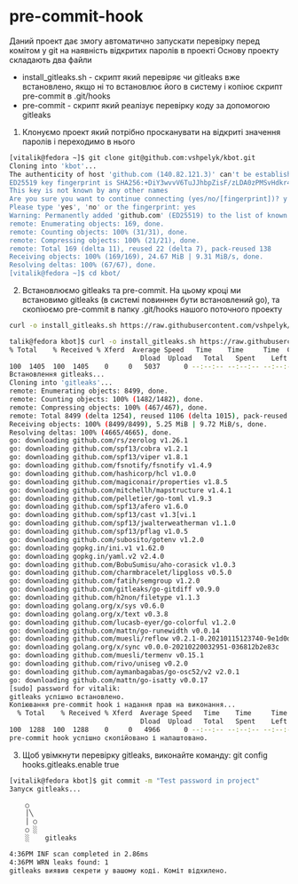 # pre-commit-hook
Даний проект дає змогу автоматично запускати перевірку перед комітом у git на наявність відкритих паролів в проекті 
Основу проекту складають два файли 
 - install_gitleaks.sh - скрипт який перевіряє чи gitleaks вже встановлено, якщо ні то встановлює його в систему і копіює скрипт pre-commit в .git/hooks
 - pre-commit  - скрипт який реалізує перевірку коду за допомогою gitleaks
1. Клонуємо проект який потрібно просканувати на відкриті значення паролів і переходимо в нього
```sh
[vitalik@fedora ~]$ git clone git@github.com:vshpelyk/kbot.git
Cloning into 'kbot'...
The authenticity of host 'github.com (140.82.121.3)' can't be established.
ED25519 key fingerprint is SHA256:+DiY3wvvV6TuJJhbpZisF/zLDA0zPMSvHdkr4UvCOqU.
This key is not known by any other names
Are you sure you want to continue connecting (yes/no/[fingerprint])? y
Please type 'yes', 'no' or the fingerprint: yes
Warning: Permanently added 'github.com' (ED25519) to the list of known hosts.
remote: Enumerating objects: 169, done.
remote: Counting objects: 100% (31/31), done.
remote: Compressing objects: 100% (21/21), done.
remote: Total 169 (delta 11), reused 22 (delta 7), pack-reused 138
Receiving objects: 100% (169/169), 24.67 MiB | 9.31 MiB/s, done.
Resolving deltas: 100% (67/67), done.
[vitalik@fedora ~]$ cd kbot/
```
2. Встановлюємо gitleaks та pre-commit. 
На цьому кроці ми встановимо gitleaks (в системі повиннен бути встановлений go), та скопіюємо pre-commit в папку .git/hooks нашого поточного проекту
```sh
curl -o install_gitleaks.sh https://raw.githubusercontent.com/vshpelyk/pre-commit-hook/main/install_gitleaks.sh && chmod +x install_gitleaks.sh && ./install_gitleaks.sh

talik@fedora kbot]$ curl -o install_gitleaks.sh https://raw.githubusercontent.com/vshpelyk/pre-commit-hook/main/install_gitleaks.sh && chmod +x install_gitleaks.sh && ./install_gitleaks.sh
% Total    % Received % Xferd  Average Speed   Time    Time     Time  Current
                                 Dload  Upload   Total   Spent    Left  Speed
100  1405  100  1405    0     0   5037      0 --:--:-- --:--:-- --:--:--  5035
Встановлення gitleaks...
Cloning into 'gitleaks'...
remote: Enumerating objects: 8499, done.
remote: Counting objects: 100% (1482/1482), done.
remote: Compressing objects: 100% (467/467), done.
remote: Total 8499 (delta 1254), reused 1106 (delta 1015), pack-reused 7017
Receiving objects: 100% (8499/8499), 5.25 MiB | 9.72 MiB/s, done.
Resolving deltas: 100% (4665/4665), done.
go: downloading github.com/rs/zerolog v1.26.1
go: downloading github.com/spf13/cobra v1.2.1
go: downloading github.com/spf13/viper v1.8.1
go: downloading github.com/fsnotify/fsnotify v1.4.9
go: downloading github.com/hashicorp/hcl v1.0.0
go: downloading github.com/magiconair/properties v1.8.5
go: downloading github.com/mitchellh/mapstructure v1.4.1
go: downloading github.com/pelletier/go-toml v1.9.3
go: downloading github.com/spf13/afero v1.6.0
go: downloading github.com/spf13/cast v1.3[vi.1
go: downloading github.com/spf13/jwalterweatherman v1.1.0
go: downloading github.com/spf13/pflag v1.0.5
go: downloading github.com/subosito/gotenv v1.2.0
go: downloading gopkg.in/ini.v1 v1.62.0
go: downloading gopkg.in/yaml.v2 v2.4.0
go: downloading github.com/BobuSumisu/aho-corasick v1.0.3
go: downloading github.com/charmbracelet/lipgloss v0.5.0
go: downloading github.com/fatih/semgroup v1.2.0
go: downloading github.com/gitleaks/go-gitdiff v0.9.0
go: downloading github.com/h2non/filetype v1.1.3
go: downloading golang.org/x/sys v0.6.0
go: downloading golang.org/x/text v0.3.8
go: downloading github.com/lucasb-eyer/go-colorful v1.2.0
go: downloading github.com/mattn/go-runewidth v0.0.14
go: downloading github.com/muesli/reflow v0.2.1-0.20210115123740-9e1d0d53df68
go: downloading golang.org/x/sync v0.0.0-20210220032951-036812b2e83c
go: downloading github.com/muesli/termenv v0.15.1
go: downloading github.com/rivo/uniseg v0.2.0
go: downloading github.com/aymanbagabas/go-osc52/v2 v2.0.1
go: downloading github.com/mattn/go-isatty v0.0.17
[sudo] password for vitalik: 
gitleaks успішно встановлено.
Копіювання pre-commit hook і надання прав на виконання...
  % Total    % Received % Xferd  Average Speed   Time    Time     Time  Current
                                 Dload  Upload   Total   Spent    Left  Speed
100  1288  100  1288    0     0   4966      0 --:--:-- --:--:-- --:--:--  4972
pre-commit hook успішно скопійовано і налаштовано.
```
3. Щоб увімкнути перевірку gitleaks, виконайте команду:
    git config hooks.gitleaks.enable true
```sh
[vitalik@fedora kbot]$ git commit -m "Test password in project"
Запуск gitleaks...

    ○
    │╲
    │ ○
    ○ ░
    ░    gitleaks

4:36PM INF scan completed in 2.86ms
4:36PM WRN leaks found: 1
gitleaks виявив секрети у вашому коді. Коміт відхилено.
```
 